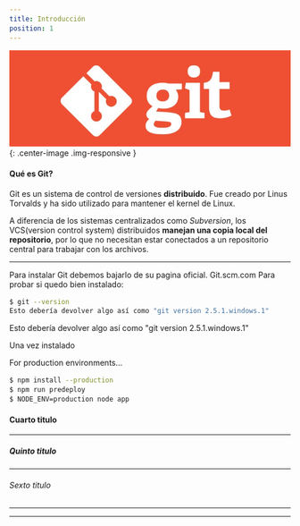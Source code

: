 ```yaml
---
title: Introducción
position: 1
---
```

![Git Logo](/images/git_logo2.jpg){: .center-image .img-responsive }

#### Qué es Git?

Git es un sistema de control de versiones <strong>distribuido</strong>. Fue creado por Linus Torvalds y ha sido utilizado para mantener el kernel de Linux.

A diferencia de los sistemas centralizados como *Subversion*, los VCS(version control system) distribuidos <strong>manejan una copia local del repositorio</strong>, por lo que no necesitan estar conectados a un repositorio central para trabajar con los archivos.






------
Para instalar Git debemos bajarlo de su pagina oficial. Git.scm.com
Para probar si quedo bien instalado:
```sh
$ git --version
Esto debería devolver algo así como "git version 2.5.1.windows.1"
```
Esto debería devolver algo así como "git version 2.5.1.windows.1"


Una vez instalado 



For production environments...

```sh
$ npm install --production
$ npm run predeploy
$ NODE_ENV=production node app
```




#### Cuarto titulo
<hr>


##### Quinto titulo
<hr>


###### Sexto titulo
<hr>

<hr>





<!-- Welcome to our API.

This API document is designed for those interested in developing for our platform.

This API is still under development and will evolve.

You'll succeed if you do this.
{: .success }

Here's some useful information.
{: .info }

Something may not happen if you try and do this.
{: .warning }

Something bad will happen if you do this.
{: .error } -->
